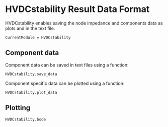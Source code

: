 # HVDCstability Result Data Format

HVDCstability enables saving the node impedance and components data as plots and
in the text file.

```@meta
CurrentModule = HVDCstability
```

## Component data
Component data can be saved in text files using a function:
```@docs
HVDCstability.save_data
```

Component specific data can be plotted using a function:
```@docs
HVDCstability.plot_data
```

## Plotting
```@docs
HVDCstability.bode
```
